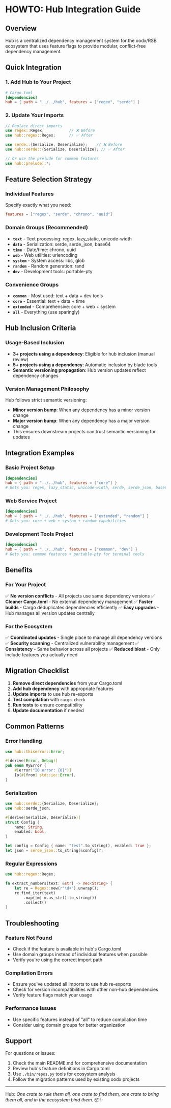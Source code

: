 # HOWTO: Hub Integration Guide

## Overview
Hub is a centralized dependency management system for the oodx/RSB ecosystem that uses feature flags to provide modular, conflict-free dependency management.

## Quick Integration

### 1. Add Hub to Your Project
```toml
# Cargo.toml
[dependencies]
hub = { path = "../../hub", features = ["regex", "serde"] }
```

### 2. Update Your Imports
```rust
// Replace direct imports
use regex::Regex;           // ❌ Before
use hub::regex::Regex;      // ✅ After

use serde::{Serialize, Deserialize};    // ❌ Before
use hub::serde::{Serialize, Deserialize}; // ✅ After

// Or use the prelude for common features
use hub::prelude::*;
```

## Feature Selection Strategy

### Individual Features
Specify exactly what you need:
```toml
features = ["regex", "serde", "chrono", "uuid"]
```

### Domain Groups (Recommended)
- **`text`** - Text processing: regex, lazy_static, unicode-width
- **`data`** - Serialization: serde, serde_json, base64
- **`time`** - Date/time: chrono, uuid
- **`web`** - Web utilities: urlencoding
- **`system`** - System access: libc, glob
- **`random`** - Random generation: rand
- **`dev`** - Development tools: portable-pty

### Convenience Groups
- **`common`** - Most used: text + data + dev tools
- **`core`** - Essential: text + data + time
- **`extended`** - Comprehensive: core + web + system
- **`all`** - Everything (use sparingly)

## Hub Inclusion Criteria

### Usage-Based Inclusion
- **3+ projects using a dependency**: Eligible for hub inclusion (manual review)
- **5+ projects using a dependency**: Automatic inclusion by blade tools
- **Semantic versioning propagation**: Hub version updates reflect dependency changes

### Version Management Philosophy
Hub follows strict semantic versioning:
- **Minor version bump**: When any dependency has a minor version change
- **Major version bump**: When any dependency has a major version change
- This ensures downstream projects can trust semantic versioning for updates

## Integration Examples

### Basic Project Setup
```toml
[dependencies]
hub = { path = "../../hub", features = ["core"] }
# Gets you: regex, lazy_static, unicode-width, serde, serde_json, base64, chrono, uuid
```

### Web Service Project
```toml
[dependencies]
hub = { path = "../../hub", features = ["extended", "random"] }
# Gets you: core + web + system + random capabilities
```

### Development Tools Project
```toml
[dependencies]
hub = { path = "../../hub", features = ["common", "dev"] }
# Gets you: common features + portable-pty for terminal tools
```

## Benefits

### For Your Project
✅ **No version conflicts** - All projects use same dependency versions
✅ **Cleaner Cargo.toml** - No external dependency management
✅ **Faster builds** - Cargo deduplicates dependencies efficiently
✅ **Easy upgrades** - Hub manages all version updates centrally

### For the Ecosystem
✅ **Coordinated updates** - Single place to manage all dependency versions
✅ **Security scanning** - Centralized vulnerability management
✅ **Consistency** - Same behavior across all projects
✅ **Reduced bloat** - Only include features you actually need

## Migration Checklist

1. **Remove direct dependencies** from your Cargo.toml
2. **Add hub dependency** with appropriate features
3. **Update imports** to use hub re-exports
4. **Test compilation** with `cargo check`
5. **Run tests** to ensure compatibility
6. **Update documentation** if needed

## Common Patterns

### Error Handling
```rust
use hub::thiserror::Error;

#[derive(Error, Debug)]
pub enum MyError {
    #[error("IO error: {0}")]
    Io(#[from] std::io::Error),
}
```

### Serialization
```rust
use hub::serde::{Serialize, Deserialize};
use hub::serde_json;

#[derive(Serialize, Deserialize)]
struct Config {
    name: String,
    enabled: bool,
}

let config = Config { name: "test".to_string(), enabled: true };
let json = serde_json::to_string(&config)?;
```

### Regular Expressions
```rust
use hub::regex::Regex;

fn extract_numbers(text: &str) -> Vec<String> {
    let re = Regex::new(r"\d+").unwrap();
    re.find_iter(text)
        .map(|m| m.as_str().to_string())
        .collect()
}
```

## Troubleshooting

### Feature Not Found
- Check if the feature is available in hub's Cargo.toml
- Use domain groups instead of individual features when possible
- Verify you're using the correct import path

### Compilation Errors
- Ensure you've updated all imports to use hub re-exports
- Check for version incompatibilities with other non-hub dependencies
- Verify feature flags match your usage

### Performance Issues
- Use specific features instead of "all" to reduce compilation time
- Consider using domain groups for better organization

## Support

For questions or issues:
1. Check the main README.md for comprehensive documentation
2. Review hub's feature definitions in Cargo.toml
3. Use `./bin/repos.py` tools for ecosystem analysis
4. Follow the migration patterns used by existing oodx projects

---

Hub: *One crate to rule them all, one crate to find them, one crate to bring them all, and in the ecosystem bind them.* 📦✨